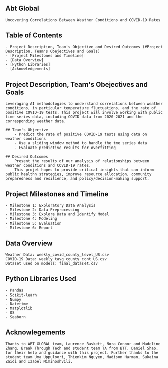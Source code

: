 ## Abt Global 
    Uncovering Correlations Between Weather Conditions and COVID-19 Rates

## Table of Contents
    - Project Description, Team's Objective and Desired Outcomes (#Project Description, Team's Obejectives and Goals)
    - [Project Milestones and Timeline]
    - [Data Overview] 
    - [Python Libraries]
    - [Acknowledgements]

## Project Description, Team's Obejectives and Goals
    Leveraging AI methodologies to understand correlations between weather conditions, in particular temperature fluctuations, and the rate of positive COVID-19 tests. This project will involve working with public time series data, including COVID data from 2020-2021 and the corresponding weather data.

    ## Team's Objective 
        - Predict the rate of positive COVID-19 tests using data on weather conditions
        - Use a sliding window method to handle the tme series data
        - Evaluate predictive results for overfitting

    ## Desired Outcomes
        Present the results of our analysis of relationships between weather conditions and COVID-19 rates.
        This projet hopes to provide critical insights that can inform public healthn strategies, improve resource allocation, community preparedness and resilience, and policy/decision-making support.

## Project Milestones and Timeline 
    - Milestone 1: Exploratory Data Analysis
    - Milestone 2: Data Preprocessing
    - Milestone 3: Explore Data and Identify Model
    - Milestone 4: Modeling
    - Milestone 5: Evaluation
    - Milestone 6: Report

## Data Overview
    Weather Data: weekly_covid_county_level_US.csv
    COVID-19 Data: weekly_tavg_county_cont_US.csv
    Dataset used on models: final_dataset.csv

## Python Libraries Used
    - Pandas
    - Scikit-learn
    - Numpy
    - Datetime
    - Matplotlib
    - OS
    - Seaborn

## Acknowlegements
    Thanks to ABT GLOBAL team, Laurence Baskett, Nora Connor and Madeline Zhang, Break Through Tech and student team TA from BTT, Daniel Shao, for their help and guidance with this project. Further thanks to the student team Uma Uppuloori, Thienkim Nguyen, Madison Harman, Sukaina Zaidi and Izabel Miminoshvili.